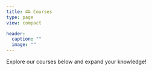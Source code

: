 ```yaml
---
title: 🕮 Courses
type: page
view: compact

header:
  caption: ""
  image: ""
---
```


Explore our courses below and expand your knowledge!